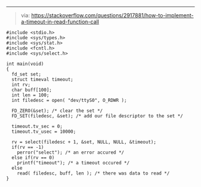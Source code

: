 

---



> via: https://stackoverflow.com/questions/2917881/how-to-implement-a-timeout-in-read-function-call

```
#include <stdio.h>
#include <sys/types.h>
#include <sys/stat.h>
#include <fcntl.h>
#include <sys/select.h>

int main(void)
{
  fd_set set;
  struct timeval timeout;
  int rv;
  char buff[100];
  int len = 100;
  int filedesc = open( "dev/ttyS0", O_RDWR );

  FD_ZERO(&set); /* clear the set */
  FD_SET(filedesc, &set); /* add our file descriptor to the set */

  timeout.tv_sec = 0;
  timeout.tv_usec = 10000;

  rv = select(filedesc + 1, &set, NULL, NULL, &timeout);
  if(rv == -1)
    perror("select"); /* an error accured */
  else if(rv == 0)
    printf("timeout"); /* a timeout occured */
  else
    read( filedesc, buff, len ); /* there was data to read */
}
```

